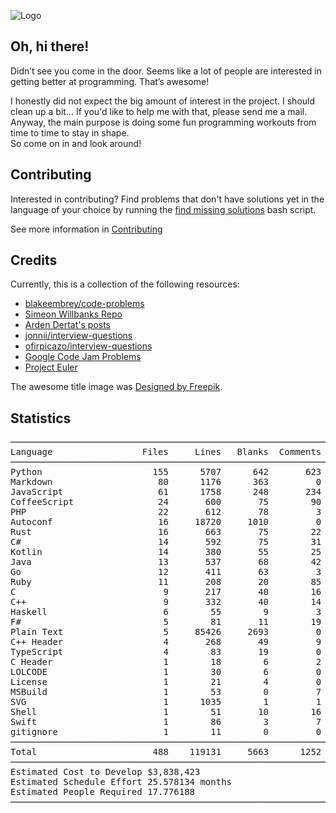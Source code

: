![Logo](/assets/workplace.png)

## Oh, hi there!

Didn’t see you come in the door.  Seems like a lot of people are interested  in getting better at programming.  That’s awesome!  

I honestly did not expect the big amount of interest in the project. I should clean up a bit… If you'd like to help me with that, please send me a mail.  Anyway, the main purpose is doing some fun programming workouts from time to time to stay in shape.  
So come on in and look around!

## Contributing

Interested in contributing? Find problems that don't have solutions yet in the language of your choice
by running the [find missing solutions](./find-missing-solutions.sh) bash script.

See more information in [Contributing](CONTRIBUTING.md)

## Credits

Currently, this is a collection of the following resources:

  * [blakeembrey/code-problems](https://github.com/blakeembrey/code-problems)
  * [Simeon Willbanks Repo](https://github.com/simeonwillbanks/google-interview-questions/tree/master/questions)
  * [Arden Dertat's posts](http://www.ardendertat.com/2012/01/09/programming-interview-questions/)
  * [jonnii/interview-questions](https://github.com/jonnii/interview-questions)
  * [ofirpicazo/interview-questions](https://github.com/ofirpicazo/interview-questions/tree/master/python)
  * [Google Code Jam Problems](https://code.google.com/codejam/)
  * [Project Euler](https://projecteuler.net/)

The awesome title image was [Designed by Freepik](http://www.freepik.com).

## Statistics

<pre>
───────────────────────────────────────────────────────────────────────────────
Language                 Files     Lines   Blanks  Comments     Code Complexity
───────────────────────────────────────────────────────────────────────────────
Python                     155      5707      642       623     4442       1418
Markdown                    80      1176      363         0      813          0
JavaScript                  61      1758      248       234     1276        268
CoffeeScript                24       600       75        90      435         73
PHP                         22       612       78         3      531         46
Autoconf                    16     18720     1010         0    17710          0
Rust                        16       663       75        22      566         46
C#                          14       592       75        31      486         59
Kotlin                      14       380       55        25      300         50
Java                        13       537       68        42      427         91
Go                          12       411       63         3      345         52
Ruby                        11       208       20        85      103         16
C                            9       217       40        16      161         38
C++                          9       332       40        14      278         53
Haskell                      6        55        9         3       43          4
F#                           5        81       11        19       51          5
Plain Text                   5     85426     2693         0    82733          0
C++ Header                   4       268       49         9      210         15
TypeScript                   4        83       19         0       64          9
C Header                     1        18        6         2       10          0
LOLCODE                      1        30        6         0       24          2
License                      1        21        4         0       17          0
MSBuild                      1        53        0         7       46          0
SVG                          1      1035        1         1     1033          0
Shell                        1        51       10        16       25          5
Swift                        1        86        3         7       76          3
gitignore                    1        11        0         0       11          0
───────────────────────────────────────────────────────────────────────────────
Total                      488    119131     5663      1252   112216       2253
───────────────────────────────────────────────────────────────────────────────
Estimated Cost to Develop $3,838,423
Estimated Schedule Effort 25.578134 months
Estimated People Required 17.776188
───────────────────────────────────────────────────────────────────────────────
</pre>
